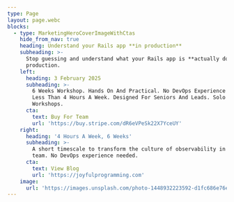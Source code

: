 ```yaml
---
type: Page
layout: page.webc
blocks:
  - type: MarketingHeroCoverImageWithCtas
    hide_from_nav: true
    heading: Understand your Rails app **in production**
    subheading: >-
      Stop guessing and understand what your Rails app is **actually doing** in
      production.
    left:
      heading: 3 February 2025
      subheading: >-
        6 Weeks Workshop. Hands On And Practical. No DevOps Experience Needed.
        Less Than 4 Hours A Week. Designed For Seniors And Leads. Solo Or Team
        Workshops.
      cta:
        text: Buy For Team
        url: 'https://buy.stripe.com/dR6eVPeSk22X7YceUY'
    right:
      heading: '4 Hours A Week, 6 Weeks'
      subheading: >-
        A short timescale to transform the culture of observability in your
        team. No DevOps experience needed.
      cta:
        text: View Blog
        url: 'https://joyfulprogramming.com'
    image:
      url: 'https://images.unsplash.com/photo-1448932223592-d1fc686e76ea'
---
```

